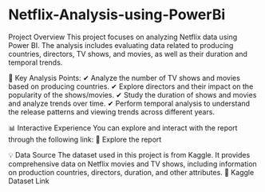 # Netflix-Analysis-using-PowerBi
Project Overview
This project focuses on analyzing Netflix data using Power BI. The analysis includes evaluating data related to producing countries, directors, TV shows, and movies, as well as their duration and temporal trends.

🌟 Key Analysis Points:
✔ Analyze the number of TV shows and movies based on producing countries.
✔ Explore directors and their impact on the popularity of the shows/movies.
✔ Study the duration of shows and movies and analyze trends over time.
✔ Perform temporal analysis to understand the release patterns and viewing trends across different years.

📊 Interactive Experience
You can explore and interact with the report through the following link:
🔗 Explore the report

💡 Data Source
The dataset used in this project is from Kaggle. It provides comprehensive data on Netflix movies and TV shows, including information on production countries, directors, duration, and other attributes.
🔗 Kaggle Dataset Link

